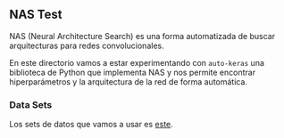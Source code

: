 ## NAS Test

NAS (Neural Architecture Search) es una forma automatizada de buscar arquitecturas para redes convolucionales.

En este directorio vamos a estar experimentando con `auto-keras` una biblioteca de Python que implementa NAS y nos permite
encontrar hiperparámetros y la arquitectura de la red de forma automática.

### Data Sets

Los sets de datos que vamos a usar es [este](https://universe.roboflow.com/billboards/billboards-cmzpu/dataset/3).